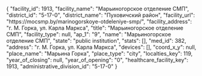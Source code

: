{
    "facility_id": 1913,
    "facility_name": "Марьиногорское отделение СМП",
    "district_id": "5-17-0",
    "district_name": "Пуховичский район",
    "facility_url": "https:\/\/mocsmp.by\/marinogorskoye-otdeleniye-smp\/",
    "facility_address": "г. М. Горка, ул. Карла Маркса",
    "title": "Марьиногорское отделение СМП",
    "facility_type": null,
    "ap_1": "9",
    "name": "Марьиногорское отделение СМП",
    "state": "public institution",
    "stats": [],
    "med_id": 382,
    "address": "г. М. Горка, ул. Карла Маркса",
    "devices": [],
    "coord_x_y": null,
    "place_name": "Марьина Горка",
    "place_type": "city",
    "localties_key": 119,
    "year_of_closing": null,
    "year_of_opening": "0",
    "healthcare_facility_key": 1913,
    "administrative_division_id": "5-17-0"
}